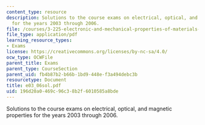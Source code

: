 ```yaml
---
content_type: resource
description: Solutions to the course exams on electrical, optical, and magnetic properties
  for the years 2003 through 2006.
file: /courses/3-225-electronic-and-mechanical-properties-of-materials-fall-2007/196d20a0469c96c38b2f6010585a8bde_e03_06sol.pdf
file_type: application/pdf
learning_resource_types:
- Exams
license: https://creativecommons.org/licenses/by-nc-sa/4.0/
ocw_type: OCWFile
parent_title: Exams
parent_type: CourseSection
parent_uid: fb4b87b2-b66b-1bd9-448e-f3a494debc3b
resourcetype: Document
title: e03_06sol.pdf
uid: 196d20a0-469c-96c3-8b2f-6010585a8bde
---
```

Solutions to the course exams on electrical, optical, and magnetic properties for the years 2003 through 2006.